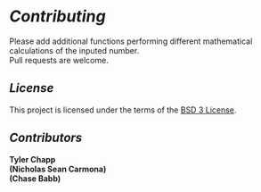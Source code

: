 # *Contributing*
Please add additional functions performing different mathematical calculations of the inputed number.<br/>
Pull requests are welcome.<br/>


## *License*
This project is licensed under the terms of the [BSD 3 License](https://choosealicense.com/licenses/bsd-3-clause/).

## *Contributors*
**Tyler Chapp<br/>
(Nicholas Sean Carmona)<br/>
(Chase Babb)**<br/>


